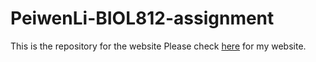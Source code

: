 # PeiwenLi-BIOL812-assignment
This is the repository for the website
Please check [here]("https://peiwenli.github.io/PeiwenLi-BIOL812-assignment/") for my website.
